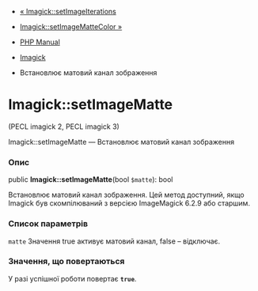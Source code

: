- [« Imagick::setImageIterations](imagick.setimageiterations.md)
- [Imagick::setImageMatteColor »](imagick.setimagemattecolor.md)

- [PHP Manual](index.md)
- [Imagick](class.imagick.md)
- Встановлює матовий канал зображення

# Imagick::setImageMatte

(PECL imagick 2, PECL imagick 3)

Imagick::setImageMatte — Встановлює матовий канал зображення

### Опис

public **Imagick::setImageMatte**(bool `$matte`): bool

Встановлює матовий канал зображення. Цей метод доступний, якщо
Imagick був скомпілюваний з версією ImageMagick 6.2.9 або старшим.

### Список параметрів

`matte`
Значення true активує матовий канал, false – відключає.

### Значення, що повертаються

У разі успішної роботи повертає **`true`**.

